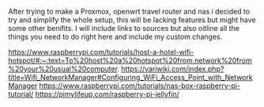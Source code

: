 After trying to make a Proxmox, openwrt travel router and nas i decided to try and simplify the whole setup,
this will be lacking features but might have some other benifits. I will include links to sources but also
oitline all the things you need to do right here and include my custom changes.


https://www.raspberrypi.com/tutorials/host-a-hotel-wifi-hotspot/#:~:text=To%20host%20a%20hotspot%20from,network%20from%20your%20usual%20computer.
https://variwiki.com/index.php?title=Wifi_NetworkManager#Configuring_WiFi_Access_Point_with_NetworkManager
https://www.raspberrypi.com/tutorials/nas-box-raspberry-pi-tutorial/
https://pimylifeup.com/raspberry-pi-jellyfin/
